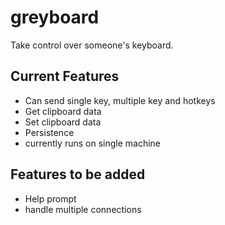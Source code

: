 # greyboard

Take control over someone's keyboard.

## Current Features
- Can send single key, multiple key and hotkeys
- Get clipboard data
- Set clipboard data
- Persistence
- currently runs on single machine

## Features to be added
- Help prompt
- handle multiple connections